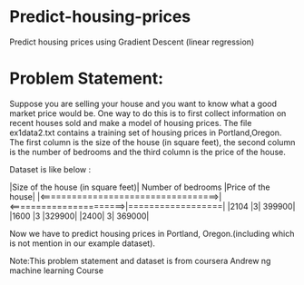 # Predict-housing-prices
Predict housing prices using Gradient Descent (linear regression)

# Problem Statement:
Suppose you are selling your house and you want to know what a good market price would be. One way to do this is to first collect information on recent houses sold and make a model of housing prices. The file ex1data2.txt contains a training set of housing prices in Portland,Oregon. The first column is the size of the house (in square feet), the second column is the number of bedrooms and the third column is the price of the house.

Dataset is like below :

|Size of the house (in square feet)|	Number of bedrooms	|Price of the house|
|<==================================>|<======================>|==================|
|2104	 |3|	399900|
|1600	|3	|329900|
|2400|	3|	369000|

Now we have to predict housing prices in Portland, Oregon.(including which is not mention in our example dataset).

Note:This problem statement and dataset is from coursera Andrew ng machine learning Course
